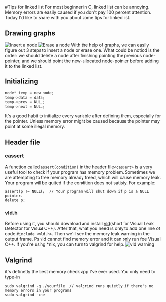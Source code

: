 #Tips for linked list
For most beginner in C, linked list can be annoying. Memory errors are easily caused if you don't pay 100 percent attention. Today I'd like to share with you about some tips for linked list.

## Drawing graphs
![Insert a node](https://raw.githubusercontent.com/ECer23/Pictures/master/linkedlist/assert.png)
![Erase a node](https://raw.githubusercontent.com/ECer23/Pictures/master/linkedlist/erase.png)
With the help of graphs, we can easily figure out 3 steps to insert a node or erase one. What could be noticd is the order: we should delete a node after finishing pointing the previous node-pointer, and we should point the new-allocated node-pointer before adding it to the linked list.

## Initializing
```c
node* temp = new node;
temp->data = data;
temp->prev = NULL;
temp->next = NULL;
```
It's a good habit to initialize every variable after defining them, especially for the pointer. Unless memory error might be caused because the pointer may point at some illegal memory.

## Header file
### cassert
A function called ```assert(condition)``` in the header file```<cassert>``` is a very useful tool to check if your program has memory problem. Sometimes we are attempting to free memory already freed, which will cause memory leak. Your program will be quited if the condition does not satisfy. For example:
```
assert(p != NULL);  // Your program will shut down if p is a NULL pointer.
delete p;
```
### vld.h
Before using it, you should download and install [vld](https://vld.codeplex.com/)(short for Visual Leak Detector for Visual C++). After that, what you need is only to add one line of code:```#include <vld.h>```. Then we'll see the memory leak warning in the output frame.
Ps vld cannot find memory error and it can only run foe Visual C++. If you're using *nix, you can turn to valgrind for help.
![vld warning](https://github.com/ECer23/Pictures/blob/master/linkedlist/memoryleak.PNG?raw=true)

## Valgrind
it's definetly the best memory check app I've ever used. You only need to type-in
```
sudo valgrind -q ./yourfile  // valgrind runs quietly if there's no memory errors in your programs
sudo valgrind -che
```

